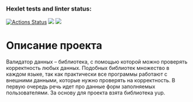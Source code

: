### Hexlet tests and linter status:
[![Actions Status](https://github.com/FullBread/java-project-78/workflows/hexlet-check/badge.svg)](https://github.com/FullBread/java-project-78/actions)
<a href="https://codeclimate.com/github/FullBread/java-project-78/maintainability"><img src="https://api.codeclimate.com/v1/badges/9bc32b107f8456c5bbc6/maintainability" /></a>
<a href="https://codeclimate.com/github/FullBread/java-project-78/test_coverage"><img src="https://api.codeclimate.com/v1/badges/9bc32b107f8456c5bbc6/test_coverage" /></a>
# Описание проекта
Валидатор данных – библиотека, с помощью которой можно проверять корректность любых данных. 
Подобных библиотек множество в каждом языке, так как практически все программы работают с внешними данными, которые нужно проверять на корректность. В первую очередь речь идет про данные форм заполняемых пользователями. За основу для проекта взята библиотека yup.